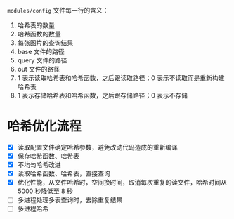`modules/config` 文件每一行的含义：

1. 哈希表的数量
2. 哈希函数的数量
3. 每张图片的查询结果
4. base 文件的路径
5. query 文件的路径
6. out 文件的路径
7. 1 表示读取哈希表和哈希函数，之后跟读取路径；0 表示不读取而是重新构建哈希表
8. 1 表示存储哈希表和哈希函数，之后跟存储路径；0 表示不存储

# 哈希优化流程

- [x] 读取配置文件确定哈希参数，避免改动代码造成的重新编译
- [x] 保存哈希函数、哈希表
- [x] 不均匀哈希改进
- [x] 读取哈希函数、哈希表，直接查询
- [x] 优化性能，从文件哈希时，空间换时间，取消每次重复的读文件，哈希时间从 5000 秒降低至 8 秒
- [ ] 多进程处理多表查询时，去除重复结果
- [ ] 多进程哈希
